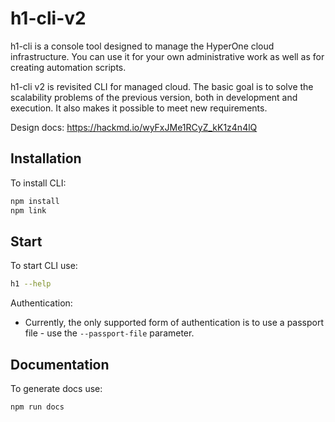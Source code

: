 # h1-cli-v2

h1-cli is a console tool designed to manage the HyperOne cloud infrastructure. You can use it for your own administrative work as well as for creating automation scripts.

h1-cli v2 is revisited CLI for managed cloud. The basic goal is to solve the scalability problems of the previous version, both in development and execution. It also makes it possible to meet new requirements.

Design docs: https://hackmd.io/wyFxJMe1RCyZ_kK1z4n4lQ

## Installation

To install CLI:

```bash
npm install
npm link
```

## Start

To start CLI use:

```bash
h1 --help
```

Authentication:

* Currently, the only supported form of authentication is to use a passport file - use the ```--passport-file``` parameter.

## Documentation

To generate docs use:

```bash
npm run docs
```

